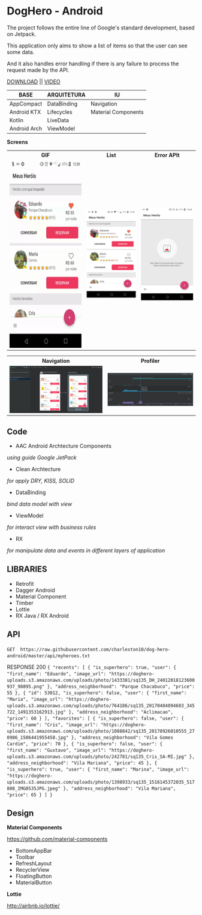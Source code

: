 # DogHero - Android

The project follows the entire line of Google's standard development, based on Jetpack.

This application only aims to show a list of items so that the user can see some data.

And it also handles error handling if there is any failure to process the request made by the API.

[DOWNLOAD](https://github.com/charleston10/dog-hero-android/blob/master/apk/app-dev-debug.apk) || [VIDEO](https://github.com/charleston10/dog-hero-android/blob/master/assets/video/device-2018-12-20-123845.mp4?raw=true)

<table>
  <thead>
    <tr>
      <th>BASE</th>
      <th>ARQUITETURA</th>
      <th>IU</th>
    </tr>
  </thead>
  <tbody>
    <tr>
      <td>AppCompact</td>
      <td>DataBinding</td>
      <td>Navigation</td>
    </tr>
    <tr>
      <td>Android KTX</td>
      <td>Lifecycles</td>
      <td>Material Components</td>
    </tr>
     <tr>
      <td>Kotlin</td>
      <td>LiveData</td>
    </tr>
     <tr>
      <td>Android Arch</td>
      <td>ViewModel</td>
    </tr>
  </tbody>
</table>


**Screens**
<table>
  <th>GIF</th>
  <th>List</th>
  <th>Error APIt</th>
<tr>
  <td>
    <img src="https://github.com/charleston10/dog-hero-android/blob/master/assets/screens/app.gif?raw=true" height="500" width="900"/>
  </td>
<td>
   <img src="https://github.com/charleston10/dog-hero-android/blob/master/assets/screens/list.png?raw=true"/>
  </td>
<td>
   <img src="https://github.com/charleston10/dog-hero-android/blob/master/assets/screens/error.png?raw=true"/>
  </td>
</tr>
</table>
<table>
  <th>Navigation</th>
  <th>Profiler</th>
<tr>
  <td>
   <img src="https://github.com/charleston10/dog-hero-android/blob/master/assets/screens/navigation.png?raw=true"/>
  </td>
<td>
   <img src="https://github.com/charleston10/dog-hero-android/blob/master/assets/screens/profiler.PNG?raw=true"/>
  </td>
</tr>
</table>

## Code
- AAC Android Archtecture Components 

*using guide Google JetPack*

- Clean Archtecture

*for apply DRY, KISS, SOLID*

- DataBinding 

*bind data model with view*

- ViewModel

 *for interact view with business rules*
 
 - RX

 *for manipulate data and events in different layers of application*
 
 ## LIBRARIES
 
 - Retrofit
 - Dagger Android
 - Material Component
 - Timber
 - Lottie
 - RX Java / RX Android
 

 ## API

 `GET  https://raw.githubusercontent.com/charleston10/dog-hero-android/master/api/myheroes.txt`

 RESPONSE 200 ```{
  "recents": [
    {
      "is_superhero": true,
      "user": {
        "first_name": "Eduardo",
        "image_url": "https://doghero-uploads.s3.amazonaws.com/uploads/photo/1433381/sq135_DH_24012018123600937_98895.png"
      },
      "address_neighborhood": "Parque Chacabuco",
      "price": 55
    },
    {
      "id": 53012,
      "is_superhero": false,
      "user": {
        "first_name": "Maria",
        "image_url": "https://doghero-uploads.s3.amazonaws.com/uploads/photo/764186/sq135_20170404094603_345722_1491353162913.jpg"
      },
      "address_neighborhood": "Aclimacao",
      "price": 60
    }
  ],
  "favorites": [
    {
      "is_superhero": false,
      "user": {
        "first_name": "Cris",
        "image_url": "https://doghero-uploads.s3.amazonaws.com/uploads/photo/1088842/sq135_20170926010555_270986_1506441955458.jpg"
      },
      "address_neighborhood": "Vila Gomes Cardim",
      "price": 70
    },
    {
      "is_superhero": false,
      "user": {
        "first_name": "Gustavo",
        "image_url": "https://doghero-uploads.s3.amazonaws.com/uploads/photo/242781/sq135_Cris_SA-MI.jpg"
      },
      "address_neighborhood": "Vila Mariana",
      "price": 45
    },
    {
      "is_superhero": true,
      "user": {
        "first_name": "Marina",
        "image_url": "https://doghero-uploads.s3.amazonaws.com/uploads/photo/1398933/sq135_1516145372035_517808_IMG0535JPG.jpeg"
      },
      "address_neighborhood": "Vila Mariana",
      "price": 65
    }
  ]
}```

## Design

**Material Components**

https://github.com/material-components

- BottomAppBar
- Toolbar
- RefreshLayout
- RecyclerView
- FloatingButton
- MaterialButton

**Lottie**

http://airbnb.io/lottie/
